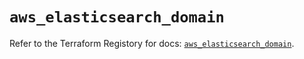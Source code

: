 # `aws_elasticsearch_domain`

Refer to the Terraform Registory for docs: [`aws_elasticsearch_domain`](https://registry.terraform.io/providers/hashicorp/aws/3.76.1/docs/resources/elasticsearch_domain).
